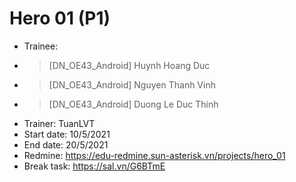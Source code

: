 # Hero 01 (P1)
* Trainee:
* > [DN_OE43_Android] Huynh Hoang Duc
* > [DN_OE43_Android] Nguyen Thanh Vinh
* > [DN_OE43_Android] Duong Le Duc Thinh 
* Trainer: TuanLVT
* Start date: 10/5/2021
* End date: 20/5/2021
* Redmine: https://edu-redmine.sun-asterisk.vn/projects/hero_01
* Break task: https://sal.vn/G6BTmE
